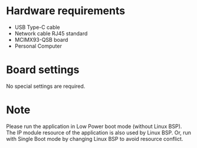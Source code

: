 Hardware requirements
===================
- USB Type-C cable
- Network cable RJ45 standard
- MCIMX93-QSB board
- Personal Computer

Board settings
============
No special settings are required.

Note
====
Please run the application in Low Power boot mode (without Linux BSP).
The IP module resource of the application is also used by Linux BSP.
Or, run with Single Boot mode by changing Linux BSP to avoid resource
conflict.

